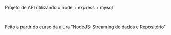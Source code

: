 Projeto de API utilizando o node + express + mysql

<br>

Feito a partir do curso da alura "NodeJS: Streaming de dados e Repositório"